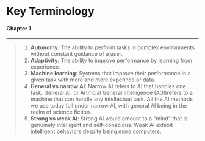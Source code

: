 
# Key Terminology

#### Chapter 1
---------------

> 1. **Autonomy**: The ability to perform tasks in complex environments without constant guidance of a user.
> 2. **Adaptivity**: The ability to improve performance by learning from experience.
> 3. **Machine learning**: Systems that improve their performance in a given task with more and more experince or data.
> 4. **General vs narrow AI**: Narrow AI refers to AI that handles one task. General AI, or Artificial General Intelligence (AGI)refers to a machine that can handle any intellectual task. All the AI methods we use today fall under narrow AI, with general AI being in the realm of science fiction.
> 5. **Strong vs weak AI**: Strong AI would amount to a "mind" that is genuinely intelligent and self-conscious. Weak AI exhibit intelligent behaviors despite being *mere* computers.
